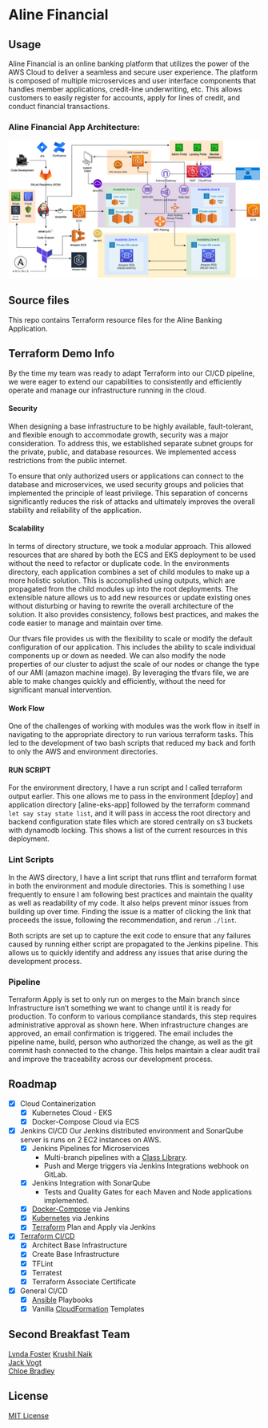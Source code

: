 # Aline Financial

## Usage

Aline Financial is an online banking platform that utilizes the power of the AWS Cloud to deliver a seamless and secure user experience. The platform is composed of multiple microservices and user interface components that handles member applications, credit-line underwriting, etc. This allows customers to easily register for accounts, apply for lines of credit, and conduct financial transactions. 

### Aline Financial App Architecture:

![logo](Cloud_Architecture_Expanded.png)

## Source files
This repo contains Terraform resource files for the Aline Banking Application. 

## Terraform Demo Info

By the time my team was ready to adapt Terraform into our CI/CD pipeline, we were eager to extend our capabilities to consistently and efficiently operate and manage our infrastructure running in the cloud. 

#### Security
When designing a base infrastructure to be highly available, fault-tolerant, and flexible enough to accommodate growth, security was a major consideration. To address this, we established separate subnet groups for the private, public, and database resources. We implemented access restrictions from the public internet. 

To ensure that only authorized users or applications can connect to the database and microservices, we used security groups and policies that implemented the principle of least privilege. This separation of concerns significantly reduces the risk of attacks and ultimately improves the overall stability and reliability of the application. 

#### Scalability
In terms of directory structure, we took a modular approach. This allowed resources that are shared by both the ECS and EKS deployment to be used without the need to refactor or duplicate code. In the environments directory, each application combines a set of child modules to make up a more holistic solution. This is accomplished using outputs, which are propagated from the child modules up into the root deployments. The extensible nature allows us to add new resources or update existing ones without disturbing or having to rewrite the overall architecture of the solution. It also provides consistency, follows best practices, and makes the code easier to manage and maintain over time. 

Our tfvars file provides us with the flexibility to scale or modify the default configuration of our application. This includes the ability to scale individual components up or down as needed. We can also modify the node properties of our cluster to adjust the scale of our nodes or change the type of our AMI (amazon machine image). By leveraging the tfvars file, we are able to make changes quickly and efficiently, without the need for significant manual intervention. 

#### Work Flow
One of the challenges of working with modules was the work flow in itself in navigating to the appropriate directory to run various terraform tasks. This led to the development of two bash scripts that reduced my back and forth to only the AWS and environment directories.   

#### RUN SCRIPT
For the environment directory, I have a run script and I called terraform output earlier. This one allows me to pass in the environment [deploy] and application directory [aline-eks-app] followed by the terraform command `let say stay state list`, and it will pass in access the root directory and backend configuration state files which are stored centrally on s3 buckets with dynamodb locking. This shows a list of the current resources in this deployment. 

### Lint Scripts
In the AWS directory, I have a lint script that runs tflint and terraform format in both the environment and module directories. This is something I use frequently to ensure I am following best practices and maintain the quality as well as readability of my code. It also helps prevent minor issues from building up over time. Finding the issue is a matter of clicking the link that proceeds the issue, following the recommendation, and rerun `./lint`. 

Both scripts are set up to capture the exit code to ensure that any failures caused by running either script are propagated to the Jenkins pipeline. This allows us to quickly identify and address any issues that arise during the development process. 

### Pipeline
Terraform Apply is set to only run on merges to the Main branch since Infrastructure isn’t something we want to change until it is ready for production. To conform to various compliance standards, this step requires administrative approval as shown here. When infrastructure changes are approved, an email confirmation is triggered. The email includes the pipeline name, build, person who authorized the change, as well as the git commit hash connected to the change. This helps maintain a clear audit trail and improve the traceability across our development process. 

## Roadmap

- [x] Cloud Containerization
    - [x] Kubernetes Cloud - EKS
    - [x] Docker-Compose Cloud via ECS

- [x] Jenkins CI/CD
Our Jenkins distributed environment and SonarQube server is runs on 2 EC2 instances on AWS.  
    - [x] Jenkins Pipelines for Microservices
        - Multi-branch pipelines with a [Class Library](https://git1.smoothstack.com/cohorts/2022/organizations/cyber-cumulus/lynda-foster/lib-aline).
        - Push and Merge triggers via Jenkins Integrations webhook on GitLab. 
    - [x] Jenkins Integration with SonarQube
        - Tests and Quality Gates for each Maven and Node applications implemented. 
    - [x] [Docker-Compose](https://github.com/lfost42/aline-cicd) via Jenkins
    - [x] [Kubernetes](https://github.com/lfost42/aline-cicd) via Jenkins
    - [x] [Terraform](https://github.com/lfost42/aline-dev-infra) Plan and Apply via Jenkins

- [x] [Terraform CI/CD](https://github.com/lfost42/aline-dev-infra)
    - [x] Architect Base Infrastructure
    - [x] Create Base Infrastructure
    - [x] TFLint
    - [x] Terratest
    - [x] Terraform Associate Certificate

- [x] General CI/CD
    - [x] [Ansible](https://github.com/lfost42/aline-dev-infra) Playbooks
    - [x] Vanilla [CloudFormation](https://github.com/lfost42/aline-dev-infra) Templates

## Second Breakfast Team
[Lynda Foster](https://github.com/lfost42)
[Krushil Naik](https://github.com/krushilnaik)<br>
[Jack Vogt](https://github.com/jwvogt)<br>
[Chloe Bradley](https://www.linkedin.com/in/chloe-bradley-978272251/)

## License
[MIT License](LICENSE)